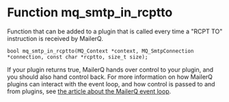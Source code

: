 # Function mq_smtp_in_rcptto

Function that can be added to a plugin that is called every time a "RCPT TO" instruction is received by MailerQ.

```
bool mq_smtp_in_rcptto(MQ_Context *context, MQ_SmtpConnection *connection, const char *rcptto, size_t size);

```

If your plugin returns true, MailerQ hands over control to your plugin, and you should also hand control back. For more information on how MailerQ plugins can interact with the event loop, and how control is passed to and from plugins, see [the article about the MailerQ event loop](/documentation/eventloop).